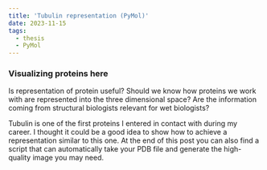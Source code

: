 ```yaml
---
title: 'Tubulin representation (PyMol)'
date: 2023-11-15
tags:
  - thesis
  - PyMol
---
```


### Visualizing proteins here

Is representation of protein useful? 
Should we know how proteins we work with are represented into the three dimensional space? 
Are the information coming from structural biologists relevant for wet biologists? 

Tubulin is one of the first proteins I entered in contact with during my career. I thought it could be a good idea to show how to achieve a representation similar to this one. 
At the end of this post you can also find a script that can automatically take your PDB file and generate the high-quality image you may need. 

